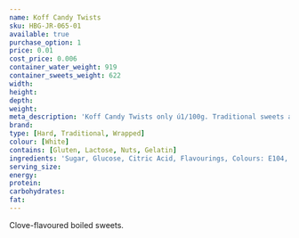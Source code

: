 ```yaml
---
name: Koff Candy Twists
sku: HBG-JR-065-01
available: true
purchase_option: 1
price: 0.01
cost_price: 0.006
container_water_weight: 919
container_sweets_weight: 622
width: 
height: 
depth: 
weight: 
meta_description: 'Koff Candy Twists only ú1/100g. Traditional sweets and more at Humbugs Confectionery Store. Specialists in satisfying your sweet tooth!'
brand: 
type: [Hard, Traditional, Wrapped]
colour: [White]
contains: [Gluten, Lactose, Nuts, Gelatin]
ingredients: 'Sugar, Glucose, Citric Acid, Flavourings, Colours: E104, E129'
serving_size: 
energy: 
protein: 
carbohydrates: 
fat: 
---
```

Clove-flavoured boiled sweets.